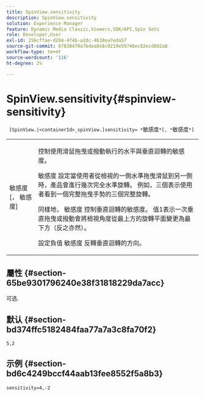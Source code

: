 ```yaml
---
title: SpinView.sensitivity
description: SpinView.sensitivity
solution: Experience Manager
feature: Dynamic Media Classic,Viewers,SDK/API,Spin Sets
role: Developer,User
exl-id: 256cffae-d284-4f46-a2dc-4618ea7eda57
source-git-commit: 6f838470a7bdea8e8c0219e59746ec82ecd802a8
workflow-type: tm+mt
source-wordcount: '116'
ht-degree: 2%

---
```


# SpinView.sensitivity{#spinview-sensitivity}

` [SpinView.|<containerId>_spinView.]sensitivity= *`敏感度`*[, *`敏感度`*]`

<table id="table_18D47E7C6A2D4D68B94225CB621D5F7C"> 
 <tbody> 
  <tr> 
   <td colname="col1"> <p> <span class="codeph"><span class="varname"> 敏感度</span>[， <span class="varname"> 敏感度</span>]</span> </p> </td> 
   <td colname="col2"> <p> 控制使用滑鼠拖曳或撥動執行的水平與垂直迴轉的敏感度。 </p> <p> <span class="codeph"> 敏感度</span> 設定當使用者從檢視的一側水準拖曳滑鼠到另一側時，產品會進行幾次完全水準旋轉。 例如，三個表示使用者看到一個完整拖曳手勢的三個完整旋轉。 </p> <p>同樣地， <span class="codeph"> 敏感度</span> 控制垂直迴轉的敏感度。 值1表示一次垂直拖曳或撥動會將檢視角度從最上方的旋轉平面變更為最下方（反之亦然）。 </p> <p>設定負值 <span class="codeph"> 敏感度</span> 反轉垂直迴轉的方向。 </p> </td> 
  </tr> 
 </tbody> 
</table>

## 屬性 {#section-65be9301796240e38f31818229da7acc}

可选.

## 默认 {#section-bd374ffc5182484faa77a7a3c8fa70f2}

`5,2`

## 示例 {#section-bd6c4249bccf44aab13fee8552f5a8b3}

`sensitivity=4,-2`
